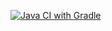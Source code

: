 [![Java CI with Gradle](https://github.com/EvgeniiaSanochkina/API-CI/actions/workflows/gradle.yml/badge.svg)](https://github.com/EvgeniiaSanochkina/API-CI/actions/workflows/gradle.yml)